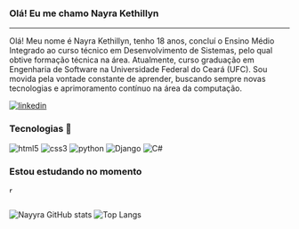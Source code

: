 ### Olá! Eu me chamo Nayra Kethillyn
<hr>
Olá! Meu nome é Nayra Kethillyn, tenho 18 anos, concluí o Ensino Médio Integrado ao curso técnico em Desenvolvimento de Sistemas, pelo qual obtive formação técnica na área. Atualmente, curso graduação em Engenharia de Software na Universidade Federal do Ceará (UFC). Sou movida pela vontade constante de aprender, buscando sempre novas tecnologias e aprimoramento contínuo na área da computação.

[![linkedin](https://img.shields.io/badge/LinkedIn-0077B5?style=for-the-badge&logo=linkedin&logoColor=white)](https://www.linkedin.com/in/nayra-kethillyn-da-costa-dantas-05a335253/?trk=opento_sprofile_details)

### Tecnologias 🚀

<div style="display: inline_block">
          <img src= "https://img.shields.io/badge/HTML5-E34F26?style=for-the-badge&logo=html5&logoColor=white" alt= "html5" aling = "center" />
          <img src= "https://img.shields.io/badge/CSS3-1572B6?style=for-the-badge&logo=css3&logoColor=white" alt= "css3" aling = "center" />
          <img src= https://img.shields.io/badge/Python-3776AB?style=for-the-badge&logo=python&logoColor=white alt= "python" aling = "center" />          
          <img src= https://img.shields.io/badge/Django-092E20?style=for-the-badge&logo=django&logoColor=white alt= "Django" aling = "center" />
          <img src= "https://img.shields.io/badge/C%23-239120?style=for-the-badge&logo=c-sharp&logoColor=white" alt= "C#" aling = "center" />
</div>

### Estou estudando no momento 
<div style="display: inline_block">
         <img src= "https://cdn.jsdelivr.net/gh/devicons/devicon@latest/icons/react/react-original.svg" alt="react" aling = "center" height=12px width=12px/>    
</div>
<br>

![Nayyra GitHub stats](https://github-readme-stats.vercel.app/api?username=Nayyra&show_icons=true&theme=radical)
![Top Langs](https://github-readme-stats.vercel.app/api/top-langs/?username=anuraghazra&layout=compact&theme=radical)

